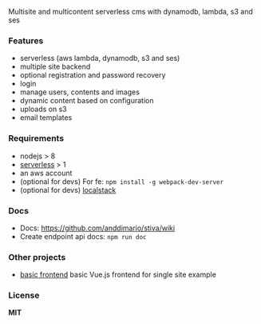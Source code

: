 Multisite and multicontent serverless cms with dynamodb, lambda, s3 and ses

### Features
- serverless (aws lambda, dynamodb, s3 and ses)
- multiple site backend
- optional registration and password recovery
- login
- manage users, contents and images
- dynamic content based on configuration
- uploads on s3
- email templates

### Requirements
- nodejs > 8
- [serverless](https://serverless.com/) > 1
- an aws account
- (optional for devs) For fe: `npm install -g webpack-dev-server`
- (optional for devs) [localstack](https://github.com/localstack/localstack)

### Docs
- Docs: https://github.com/anddimario/stiva/wiki
- Create endpoint api docs: `npm run doc`

### Other projects
- [basic frontend](https://github.com/anddimario/stiva-basic-fe) basic Vue.js frontend for single site example

### License
**MIT**
